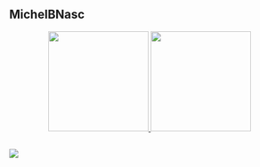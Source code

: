 ## MichelBNasc
<div align="center">
  <a href="https://github.com/MichelBNasc">
  <img height="180em" src="https://github-readme-stats.vercel.app/api?username=MichelBNasc&show_icons=true&theme=dracula&include_all_commits=true&count_private=true"/>
  <img height="180em" src="https://github-readme-stats.vercel.app/api/top-langs/?username=MichelBNasc&layout=compact&langs_count=7&theme=dracula"/>
</div>

  
  
  ##
  

  <a href="https://www.linkedin.com/in/michel-batista-do-nascimento-906497208/" target="_blank"><img src="https://img.shields.io/badge/-LinkedIn-%230077B5?style=for-the-badge&logo=linkedin&logoColor=white" target="_blank"></a> 
